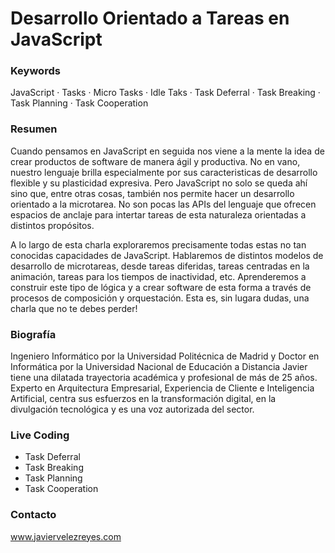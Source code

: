 # Desarrollo Orientado a Tareas en JavaScript

### Keywords

JavaScript · Tasks · Micro Tasks · Idle Taks · Task Deferral  · Task Breaking · Task Planning · Task Cooperation

### Resumen

Cuando pensamos en JavaScript en seguida nos viene a la mente la idea de crear productos de software de manera ágil y productiva. No en vano, nuestro lenguaje brilla especialmente por sus caracteristicas de desarrollo flexible y su plasticidad expresiva. Pero JavaScript no solo se queda ahí sino que, entre otras cosas, también nos permite hacer un desarrollo orientado a la microtarea. No son pocas las APIs del lenguaje que ofrecen espacios de anclaje para intertar tareas de esta naturaleza orientadas a distintos propósitos.

A lo largo de esta charla exploraremos precisamente todas estas no tan conocidas capacidades de JavaScript. Hablaremos de distintos modelos de desarrollo de microtareas, desde tareas diferidas, tareas centradas en la animación, tareas para los tiempos de inactividad, etc. Aprenderemos a construir este tipo de lógica y a crear software de esta forma a través de procesos de composición y orquestación. Esta es, sin lugara dudas, una charla que no te debes perder!

### Biografía

Ingeniero Informático por la Universidad Politécnica de Madrid y Doctor en Informática por la Universidad Nacional de Educación a Distancia Javier tiene una dilatada trayectoria académica y profesional de más de 25 años. Experto en Arquitectura Empresarial, Experiencia de Cliente e Inteligencia Artificial, centra sus esfuerzos en la transformación digital, en la divulgación tecnológica y es una voz autorizada del sector.

### Live Coding

- Task Deferral
- Task Breaking
- Task Planning
- Task Cooperation

### Contacto

www.javiervelezreyes.com
